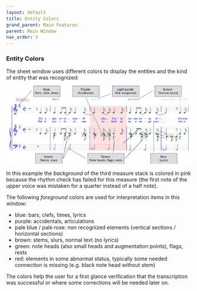 ```yaml
---
layout: default
title: Entity Colors
grand_parent: Main Features
parent: Main Window
nav_order: 3
---
```

### Entity Colors

The sheet window uses different colors to display the entities and the kind of entity that was
recognized:

![](../assets/images/entity_colors.png)

In this example the _background_ of the third measure stack is colored in pink because the rhythm
check has failed for this measure (the first note of the upper voice was mistaken for a quarter
instead of a half note).

The following _foreground_ colors are used for interpretation items in this window:

* blue: bars, clefs, times, lyrics
* purple: accidentals, articulations
* pale blue / pale rose: non recognized elements (vertical sections / horizontal sections)
* brown: stems, slurs, normal text (no lyrics)
* green: note heads (also small heads and augmentation points), flags, rests
* red: elements in some abnormal status, typically some needed connection is missing
(e.g. black note head without stem)

The colors help the user for a first glance verification that the transcription was successful
or where some corrections will be needed later on.
